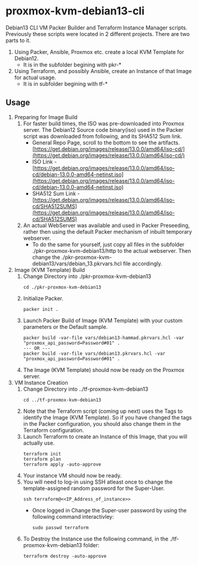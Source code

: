 # proxmox-kvm-debian13-cli

Debian13 CLI VM Packer Builder and Terraform Instance Manager scripts. Previously these scripts were located in 2 different projects.
There are two parts to it.
1. Using Packer, Ansible, Proxmox etc. create a local KVM Template for Debian12.
    - It is in the subfolder begining with pkr-*
1. Using Terraform, and possibly Ansible, create an Instance of that Image for actual usage.
    - It is in subfolder begining with tf-*

## Usage 
1. Preparing for Image Build
    1. For faster build times, the ISO was pre-downloaded into Proxmox server. The Debian12 Source code binary(iso) used in the Packer script was downloaded from following, and its SHA512 Sum link.
        - General Repo Page, scroll to the bottom to see the artifacts. [https://get.debian.org/images/release/13.0.0/amd64/iso-cd/](https://get.debian.org/images/release/13.0.0/amd64/iso-cd/)
        - ISO Link - [https://get.debian.org/images/release/13.0.0/amd64/iso-cd/debian-13.0.0-amd64-netinst.iso](https://get.debian.org/images/release/13.0.0/amd64/iso-cd/debian-13.0.0-amd64-netinst.iso)
        - SHA512 Sum Link - [https://get.debian.org/images/release/13.0.0/amd64/iso-cd/SHA512SUMS](https://get.debian.org/images/release/13.0.0/amd64/iso-cd/SHA512SUMS)
    1. An actual WebServer was available and used in Packer Preseeding, rather then using the default Packer mechanism of inbuilt temporary webserver.
        - To do the same for yourself, just copy all files in the subfolder ./pkr-proxmox-kvm-debian13/http to the actual webserver. Then change the ./pkr-proxmox-kvm-debian13/vars/debian_13.pkrvars.hcl file accordingly.
1. Image (KVM Template)  Build 
    1. Change Directory into ./pkr-proxmox-kvm-debian13
        ```
        cd ./pkr-proxmox-kvm-debian13
        ```
    1. Initialize Packer.
        ```
        packer init .
        ```
    1. Launch Packer Build of Image (KVM Template) with your custom parameters or the Default sample.
        ```
        packer build -var-file vars/debian13-hammad.pkrvars.hcl -var "proxmox_api_password=Password#01" .
        --- OR ---
        packer build -var-file vars/debian13.pkrvars.hcl -var "proxmox_api_password=Password#01" .
        ```
    1. The Image (KVM Template) should now be ready on the Proxmox server.
1. VM Instance Creation
    1. Change Directory into ../tf-proxmox-kvm-debian13
        ```
        cd ../tf-proxmox-kvm-debian13
        ```
    1. Note that the Terraform script (coming up next) uses the Tags to identify the Image (KVM Template). So if you have changed the tags in the Packer configuration, you should also change them in the Terraform configuration.
    1. Launch Terraform to create an Instance of this Image, that you will actually use.
        ```
        terraform init
        terraform plan
        terraform apply -auto-approve
        ```
    1. Your instance VM should now be ready.
    1. You will need to log-in using SSH atleast once to change the template-assigned random password for the Super-User.
        ```
        ssh terraform@<<IP_Address_of_instance>>
        ```
        - Once logged in Change the Super-user password by using the following command interactivley:
            ```
            sudo passwd terraform
            ```
    1. To Destroy the Instance use the following command, in the ./tf-proxmox-kvm-debian13 folder:
        ```
        terraform destroy -auto-approve
        ```
  



